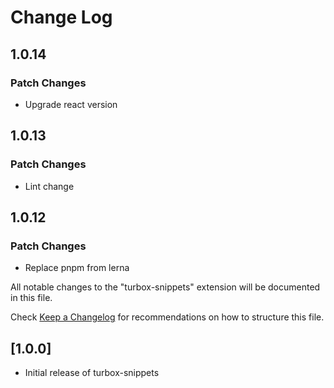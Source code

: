 # Change Log

## 1.0.14

### Patch Changes

- Upgrade react version

## 1.0.13

### Patch Changes

- Lint change

## 1.0.12

### Patch Changes

- Replace pnpm from lerna

All notable changes to the "turbox-snippets" extension will be documented in this file.

Check [Keep a Changelog](http://keepachangelog.com/) for recommendations on how to structure this file.

## [1.0.0]

- Initial release of turbox-snippets
